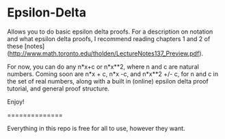 Epsilon-Delta
=============

Allows you to do basic epsilon delta proofs.
For a description on notation and what epsilon delta proofs, I recommend reading chapters 1 and 2 of these [notes]
(http://www.math.toronto.edu/tholden/LectureNotes137_Preview.pdf).

For now, you can do any n\*x+c or n\*x\*\*2, where n and c are natural numbers.
Coming soon are n\*x + c, n\*x -c, and n\*x\*\*2 +/- c, for n and c in the set of real numbers, along with a built in (online) epsilon delta proof tutorial, and general proof structure.


Enjoy!

==============

Everything in this repo is free for all to use, however they want.
